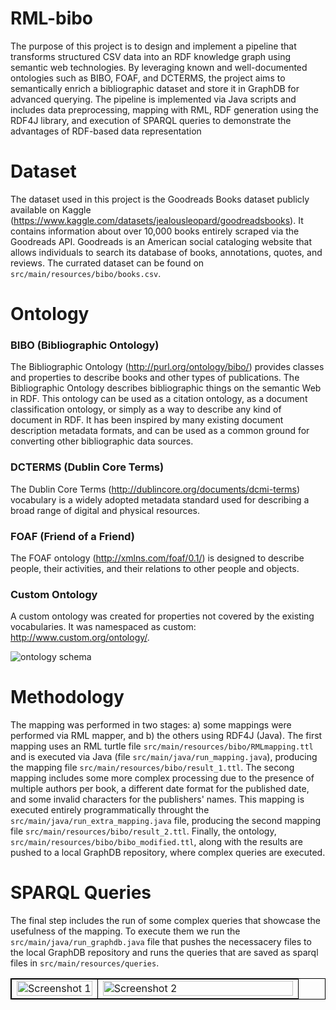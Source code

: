 # RML-bibo
The purpose of this project is to design and implement a pipeline that transforms structured CSV data into an RDF knowledge graph using semantic web technologies. By leveraging known and well-documented ontologies such as BIBO, FOAF, and DCTERMS, the project aims to semantically enrich a bibliographic dataset and store it in GraphDB for advanced querying. The pipeline is implemented via Java scripts and includes data preprocessing, mapping with RML, RDF generation using the RDF4J library, and execution of SPARQL queries to demonstrate the advantages of RDF-based data representation

# Dataset
The dataset used in this project is the Goodreads Books dataset publicly available on Kaggle (https://www.kaggle.com/datasets/jealousleopard/goodreadsbooks). It contains information about over 10,000 books entirely scraped via the Goodreads API.  Goodreads is an American social cataloging website that allows individuals to search its database of books, annotations, quotes, and reviews. The currated dataset can be found on `src/main/resources/bibo/books.csv`.

# Ontology
### BIBO (Bibliographic Ontology) 

The Bibliographic Ontology (http://purl.org/ontology/bibo/) provides classes and properties to describe books and other types of publications. The Bibliographic Ontology describes bibliographic things on the semantic Web in RDF. This ontology can be used as a citation ontology, as a document classification ontology, or simply as a way to describe any kind of document in RDF. It has been inspired by many existing document description metadata formats, and can be used as a common ground for converting other bibliographic data sources.


### DCTERMS (Dublin Core Terms) 

The Dublin Core Terms (http://dublincore.org/documents/dcmi-terms) vocabulary is a widely adopted metadata standard used for describing a broad range of digital and physical resources.


### FOAF (Friend of a Friend) 

The FOAF ontology (http://xmlns.com/foaf/0.1/) is designed to describe people, their activities, and their relations to other people and objects.


### Custom Ontology 

A custom ontology was created for properties not covered by the existing vocabularies. It was namespaced as custom: http://www.custom.org/ontology/.


![ontology schema](https://github.com/user-attachments/assets/b691e6ef-e008-4489-9aea-e91250768903)


# Methodology

The mapping was performed in two stages: a) some mappings were performed via RML mapper, and b) the others using RDF4J (Java). The first mapping uses an RML turtle file `src/main/resources/bibo/RMLmapping.ttl` and is executed via Java (file `src/main/java/run_mapping.java`), producing the mapping file `src/main/resources/bibo/result_1.ttl`. The secong mapping includes some more complex processing due to the presence of multiple authors per book, a different date format for the published date, and some invalid characters for the publishers' names. This mapping is executed entirely programmatically throught the `src/main/java/run_extra_mapping.java` file, producing the second mapping file `src/main/resources/bibo/result_2.ttl`. Finally, the ontology, `src/main/resources/bibo/bibo_modified.ttl`, along with the results are pushed to a local GraphDB repository, where complex queries are executed.

# SPARQL Queries

The final step includes the run of some complex queries that showcase the usefulness of the mapping. To execute them we run the `src/main/java/run_graphdb.java` file that pushes the necessacery files to the local GraphDB repository and runs the queries that are saved as sparql files in `src/main/resources/queries`.


<table cellspacing="0" cellpadding="0" style="width: 100%; border: 1px solid black; border-collapse: collapse;">
  <tr>
    <td style="width: 30%; border: 1px solid black; text-align: right; vertical-align: bottom;">
      <img src="https://github.com/user-attachments/assets/93d139e9-8f5e-4a07-b001-4c61b4acb36b" alt="Screenshot 1" style="width: 100%; display: block;"/>
    </td>
    <td style="width: 70%; border: 1px solid black; text-align: left; vertical-align: top;">
      <img src="https://github.com/user-attachments/assets/52c37dd8-2fd1-4b8c-8470-94f6ba0fe12a" alt="Screenshot 2" style="width: 100%; display: block;"/>
    </td>
  </tr>
</table>







